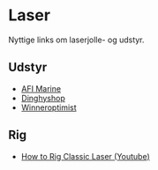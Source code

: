 # Laser
Nyttige links om laserjolle- og udstyr.

## Udstyr
* [AFI Marine](http://www.afi.dk/594-laserjolle)
* [Dinghyshop](http://shop.dinghyshop.dk/laser-c-197.html)
* [Winneroptimist](http://winner-shop.dk/category/laser-15/)

## Rig
* [How to Rig Classic Laser (Youtube)](https://www.youtube.com/watch?v=NKR8ge9kHLA)
